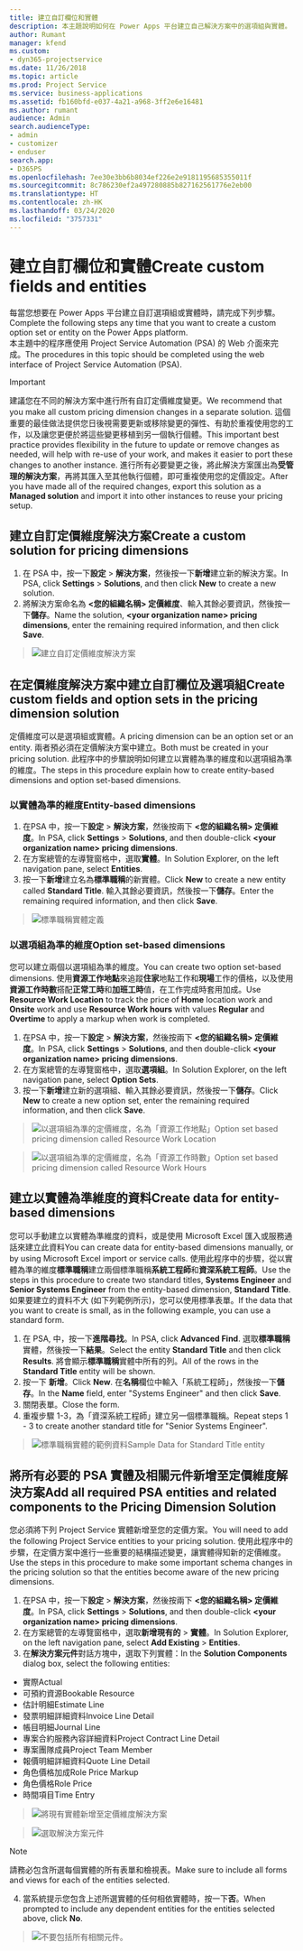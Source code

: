 ```yaml
---
title: 建立自訂欄位和實體
description: 本主題說明如何在 Power Apps 平台建立自己解決方案中的選項組與實體。
author: Rumant
manager: kfend
ms.custom:
- dyn365-projectservice
ms.date: 11/26/2018
ms.topic: article
ms.prod: Project Service
ms.service: business-applications
ms.assetid: fb160bfd-e037-4a21-a968-3ff2e6e16481
ms.author: rumant
audience: Admin
search.audienceType:
- admin
- customizer
- enduser
search.app:
- D365PS
ms.openlocfilehash: 7ee30e3bb6b8034ef226e2e9181195685355011f
ms.sourcegitcommit: 8c786230ef2a497280885b827162561776e2eb00
ms.translationtype: HT
ms.contentlocale: zh-HK
ms.lasthandoff: 03/24/2020
ms.locfileid: "3757331"
---
```

# <a name="create-custom-fields-and-entities"></a><span data-ttu-id="4b6be-103">建立自訂欄位和實體</span><span class="sxs-lookup"><span data-stu-id="4b6be-103">Create custom fields and entities</span></span> 

<span data-ttu-id="4b6be-104">每當您想要在 Power Apps 平台建立自訂選項組或實體時，請完成下列步驟。</span><span class="sxs-lookup"><span data-stu-id="4b6be-104">Complete the following steps any time that you want to create a custom option set or entity on the Power Apps platform.</span></span>  
<span data-ttu-id="4b6be-105">本主題中的程序應使用 Project Service Automation (PSA) 的 Web 介面來完成。</span><span class="sxs-lookup"><span data-stu-id="4b6be-105">The procedures in this topic should be completed using the web interface of Project Service Automation (PSA).</span></span>

> [!IMPORTANT]
> <span data-ttu-id="4b6be-106">建議您在不同的解決方案中進行所有自訂定價維度變更。</span><span class="sxs-lookup"><span data-stu-id="4b6be-106">We recommend that you make all custom pricing dimension changes in a separate solution.</span></span> <span data-ttu-id="4b6be-107">這個重要的最佳做法提供您日後視需要更新或移除變更的彈性、有助於重複使用您的工作，以及讓您更便於將這些變更移植到另一個執行個體。</span><span class="sxs-lookup"><span data-stu-id="4b6be-107">This important best practice provides flexibility in the future to update or remove changes as needed, will help with re-use of your work, and makes it easier to port these changes to another instance.</span></span> <span data-ttu-id="4b6be-108">進行所有必要變更之後，將此解決方案匯出為**受管理的解決方案**，再將其匯入至其他執行個體，即可重複使用您的定價設定。</span><span class="sxs-lookup"><span data-stu-id="4b6be-108">After you have made all of the required changes, export this solution as a **Managed solution** and import it into other instances to reuse your pricing setup.</span></span>


## <a name="create-a-custom-solution-for-pricing-dimensions"></a><span data-ttu-id="4b6be-109">建立自訂定價維度解決方案</span><span class="sxs-lookup"><span data-stu-id="4b6be-109">Create a custom solution for pricing dimensions</span></span>
1. <span data-ttu-id="4b6be-110">在 PSA 中，按一下**設定** > **解決方案**，然後按一下**新增**建立新的解決方案。</span><span class="sxs-lookup"><span data-stu-id="4b6be-110">In PSA, click **Settings** > **Solutions**, and then click **New** to create a new solution.</span></span> 
2. <span data-ttu-id="4b6be-111">將解決方案命名為 **\<您的組織名稱> 定價維度**、輸入其餘必要資訊，然後按一下**儲存**。</span><span class="sxs-lookup"><span data-stu-id="4b6be-111">Name the solution, **\<your organization name> pricing dimensions**, enter the remaining required information, and then click **Save**.</span></span>

> ![建立自訂定價維度解決方案](media/Creation-of-custom-pricing-dimension-solution.PNG)
  
## <a name="create-custom-fields-and-option-sets-in-the-pricing-dimension-solution"></a><span data-ttu-id="4b6be-113">在定價維度解決方案中建立自訂欄位及選項組</span><span class="sxs-lookup"><span data-stu-id="4b6be-113">Create custom fields and option sets in the pricing dimension solution</span></span>

<span data-ttu-id="4b6be-114">定價維度可以是選項組或實體。</span><span class="sxs-lookup"><span data-stu-id="4b6be-114">A pricing dimension can be an option set or an entity.</span></span> <span data-ttu-id="4b6be-115">兩者預必須在定價解決方案中建立。</span><span class="sxs-lookup"><span data-stu-id="4b6be-115">Both must be created in your pricing solution.</span></span> <span data-ttu-id="4b6be-116">此程序中的步驟說明如何建立以實體為準的維度和以選項組為準的維度。</span><span class="sxs-lookup"><span data-stu-id="4b6be-116">The steps in this procedure explain how to create entity-based dimensions and option set-based dimensions.</span></span>

### <a name="entity-based-dimensions"></a><span data-ttu-id="4b6be-117">以實體為準的維度</span><span class="sxs-lookup"><span data-stu-id="4b6be-117">Entity-based dimensions</span></span>

1. <span data-ttu-id="4b6be-118">在PSA 中，按一下**設定** > **解決方案**，然後按兩下 **\<您的組織名稱> 定價維度**。</span><span class="sxs-lookup"><span data-stu-id="4b6be-118">In PSA, click **Settings** > **Solutions**, and then double-click **\<your organization name> pricing dimensions**.</span></span>
2. <span data-ttu-id="4b6be-119">在方案總管的左導覽窗格中，選取**實體**。</span><span class="sxs-lookup"><span data-stu-id="4b6be-119">In Solution Explorer, on the left navigation pane, select **Entities**.</span></span>
3. <span data-ttu-id="4b6be-120">按一下**新增**建立名為**標準職稱**的新實體。</span><span class="sxs-lookup"><span data-stu-id="4b6be-120">Click **New** to create a new entity called **Standard Title**.</span></span> <span data-ttu-id="4b6be-121">輸入其餘必要資訊，然後按一下**儲存**。</span><span class="sxs-lookup"><span data-stu-id="4b6be-121">Enter the remaining required information, and then click **Save**.</span></span>

> ![標準職稱實體定義](media/Standard-Title-entity-definition.png)


### <a name="option-set-based-dimensions"></a><span data-ttu-id="4b6be-123">以選項組為準的維度</span><span class="sxs-lookup"><span data-stu-id="4b6be-123">Option set-based dimensions</span></span> 
<span data-ttu-id="4b6be-124">您可以建立兩個以選項組為準的維度。</span><span class="sxs-lookup"><span data-stu-id="4b6be-124">You can create two option set-based dimensions.</span></span> <span data-ttu-id="4b6be-125">使用**資源工作地點**來追蹤**住家**地點工作和**現場**工作的價格，以及使用**資源工作時數**搭配**正常工時**和**加班工時**值，在工作完成時套用加成。</span><span class="sxs-lookup"><span data-stu-id="4b6be-125">Use **Resource Work Location** to track the price of **Home** location work and **Onsite** work and use **Resource Work hours** with values **Regular** and **Overtime** to apply a markup when work is completed.</span></span>


1. <span data-ttu-id="4b6be-126">在PSA 中，按一下**設定** > **解決方案**，然後按兩下 **\<您的組織名稱> 定價維度**。</span><span class="sxs-lookup"><span data-stu-id="4b6be-126">In PSA, click **Settings** > **Solutions**, and then double-click  **\<your organization name> pricing dimensions**.</span></span> 
2. <span data-ttu-id="4b6be-127">在方案總管的左導覽窗格中，選取**選項組**。</span><span class="sxs-lookup"><span data-stu-id="4b6be-127">In Solution Explorer, on the left navigation pane, select  **Option Sets**.</span></span> 
3. <span data-ttu-id="4b6be-128">按一下**新增**建立新的選項組、輸入其餘必要資訊，然後按一下**儲存**。</span><span class="sxs-lookup"><span data-stu-id="4b6be-128">Click **New** to create a new option set, enter the remaining required information, and then click **Save**.</span></span>

> ![<span data-ttu-id="4b6be-129">以選項組為準的定價維度，名為「資源工作地點」</span><span class="sxs-lookup"><span data-stu-id="4b6be-129">Option set based pricing dimension called Resource Work Location</span></span> ](media/Option-set-PD-called-Resource-Work-Location.png)

> ![<span data-ttu-id="4b6be-130">以選項組為準的定價維度，名為「資源工作時數」</span><span class="sxs-lookup"><span data-stu-id="4b6be-130">Option set based pricing dimension called Resource Work Hours</span></span> ](media/Option-set-PD-called-Resource-Work-Hours.PNG)


## <a name="create-data-for-entity-based-dimensions"></a><span data-ttu-id="4b6be-131">建立以實體為準維度的資料</span><span class="sxs-lookup"><span data-stu-id="4b6be-131">Create data for entity-based dimensions</span></span>

<span data-ttu-id="4b6be-132">您可以手動建立以實體為準維度的資料，或是使用 Microsoft Excel 匯入或服務通話來建立此資料</span><span class="sxs-lookup"><span data-stu-id="4b6be-132">You can create data for entity-based dimensions manually, or by using Microsoft Excel import or service calls.</span></span> <span data-ttu-id="4b6be-133">使用此程序中的步驟，從以實體為準的維度**標準職稱**建立兩個標準職稱**系統工程師**和**資深系統工程師**。</span><span class="sxs-lookup"><span data-stu-id="4b6be-133">Use the steps in this procedure to create two standard titles, **Systems Engineer** and **Senior Systems Engineer** from the entity-based dimension, **Standard Title**.</span></span> <span data-ttu-id="4b6be-134">如果要建立的資料不大 (如下列範例所示)，您可以使用標準表單。</span><span class="sxs-lookup"><span data-stu-id="4b6be-134">If the data that you want to create is small, as in the following example, you can use a standard form.</span></span>

1. <span data-ttu-id="4b6be-135">在 PSA, 中，按一下**進階尋找**。</span><span class="sxs-lookup"><span data-stu-id="4b6be-135">In PSA, click **Advanced Find**.</span></span> <span data-ttu-id="4b6be-136">選取**標準職稱**實體，然後按一下**結果**。</span><span class="sxs-lookup"><span data-stu-id="4b6be-136">Select the entity **Standard Title** and then click **Results**.</span></span> <span data-ttu-id="4b6be-137">將會顯示**標準職稱**實體中所有的列。</span><span class="sxs-lookup"><span data-stu-id="4b6be-137">All of the rows in the **Standard Title** entity will be shown.</span></span>
2. <span data-ttu-id="4b6be-138">按一下 **新增**。</span><span class="sxs-lookup"><span data-stu-id="4b6be-138">Click **New**.</span></span> <span data-ttu-id="4b6be-139">在**名稱**欄位中輸入「系統工程師」，然後按一下**儲存**。</span><span class="sxs-lookup"><span data-stu-id="4b6be-139">In the **Name** field, enter "Systems Engineer" and then click **Save**.</span></span>
3. <span data-ttu-id="4b6be-140">關閉表單。</span><span class="sxs-lookup"><span data-stu-id="4b6be-140">Close the form.</span></span> 
4. <span data-ttu-id="4b6be-141">重複步驟 1-3，為「資深系統工程師」建立另一個標準職稱。</span><span class="sxs-lookup"><span data-stu-id="4b6be-141">Repeat steps 1 - 3 to create another standard title for "Senior Systems Engineer".</span></span>

> ![<span data-ttu-id="4b6be-142">標準職稱實體的範例資料</span><span class="sxs-lookup"><span data-stu-id="4b6be-142">Sample Data for Standard Title entity</span></span> ](media/ST-data.png)

## <a name="add-all-required-psa-entities-and-related-components-to-the-pricing-dimension-solution"></a><span data-ttu-id="4b6be-143">將所有必要的 PSA 實體及相關元件新增至定價維度解決方案</span><span class="sxs-lookup"><span data-stu-id="4b6be-143">Add all required PSA entities and related components to the Pricing Dimension Solution</span></span>
<span data-ttu-id="4b6be-144">您必須將下列 Project Service 實體新增至您的定價方案。</span><span class="sxs-lookup"><span data-stu-id="4b6be-144">You will need to add the following Project Service entities to your pricing solution.</span></span> <span data-ttu-id="4b6be-145">使用此程序中的步驟，在定價方案中進行一些重要的結構描述變更，讓實體得知新的定價維度。</span><span class="sxs-lookup"><span data-stu-id="4b6be-145">Use the steps in this procedure to make some important schema changes in the pricing solution so that the entities become aware of the new pricing dimensions.</span></span>

1. <span data-ttu-id="4b6be-146">在PSA 中，按一下**設定** > **解決方案**，然後按兩下 **\<您的組織名稱> 定價維度**。</span><span class="sxs-lookup"><span data-stu-id="4b6be-146">In PSA, click **Settings** > **Solutions**, and then double-click **\<your organization name> pricing dimensions**.</span></span> 
2. <span data-ttu-id="4b6be-147">在方案總管的左導覽窗格中，選取**新增現有的** >  **實體**。</span><span class="sxs-lookup"><span data-stu-id="4b6be-147">In Solution Explorer, on the left navigation pane, select **Add Existing** > **Entities**.</span></span>
3. <span data-ttu-id="4b6be-148">在**解決方案元件**對話方塊中，選取下列實體：</span><span class="sxs-lookup"><span data-stu-id="4b6be-148">In the **Solution Components** dialog box, select the following entities:</span></span>

- <span data-ttu-id="4b6be-149">實際</span><span class="sxs-lookup"><span data-stu-id="4b6be-149">Actual</span></span>
- <span data-ttu-id="4b6be-150">可預約資源</span><span class="sxs-lookup"><span data-stu-id="4b6be-150">Bookable Resource</span></span>
- <span data-ttu-id="4b6be-151">估計明細</span><span class="sxs-lookup"><span data-stu-id="4b6be-151">Estimate Line</span></span>
- <span data-ttu-id="4b6be-152">發票明細詳細資料</span><span class="sxs-lookup"><span data-stu-id="4b6be-152">Invoice Line Detail</span></span>
- <span data-ttu-id="4b6be-153">帳目明細</span><span class="sxs-lookup"><span data-stu-id="4b6be-153">Journal Line</span></span>
- <span data-ttu-id="4b6be-154">專案合約服務內容詳細資料</span><span class="sxs-lookup"><span data-stu-id="4b6be-154">Project Contract Line Detail</span></span>
- <span data-ttu-id="4b6be-155">專案團隊成員</span><span class="sxs-lookup"><span data-stu-id="4b6be-155">Project Team Member</span></span>
- <span data-ttu-id="4b6be-156">報價明細詳細資料</span><span class="sxs-lookup"><span data-stu-id="4b6be-156">Quote Line Detail</span></span>
- <span data-ttu-id="4b6be-157">角色價格加成</span><span class="sxs-lookup"><span data-stu-id="4b6be-157">Role Price Markup</span></span>
- <span data-ttu-id="4b6be-158">角色價格</span><span class="sxs-lookup"><span data-stu-id="4b6be-158">Role Price</span></span> 
- <span data-ttu-id="4b6be-159">時間項目</span><span class="sxs-lookup"><span data-stu-id="4b6be-159">Time Entry</span></span> 

> ![將現有實體新增至定價維度解決方案](media/Existing-entities-to-PD-solution.png)

> ![選取解決方案元件](media/Dimension-Components.png)

> [!NOTE]
> <span data-ttu-id="4b6be-162">請務必包含所選每個實體的所有表單和檢視表。</span><span class="sxs-lookup"><span data-stu-id="4b6be-162">Make sure to include all forms and views for each of the entities selected.</span></span>

4. <span data-ttu-id="4b6be-163">當系統提示您包含上述所選實體的任何相依實體時，按一下**否**。</span><span class="sxs-lookup"><span data-stu-id="4b6be-163">When prompted to include any dependent entities for the entities selected above, click **No**.</span></span>

> ![不要包括所有相關元件。](media/Do-not-include-required.png)


